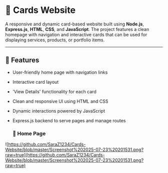 # 📇 Cards Website

A responsive and dynamic card-based website built using **Node.js**, **Express.js**, **HTML**, **CSS**, and **JavaScript**. The project features a clean homepage with navigation and interactive cards that can be used for displaying services, products, or portfolio items.

---

## 🚀 Features

- User-friendly home page with navigation links
- Interactive card layout
- 'View Details' functionality for each card
- Clean and responsive UI using HTML and CSS
- Dynamic interactions powered by JavaScript
- Express.js backend to serve pages and manage routes

  ### 🔹 Home Page  
![https://github.com/SaraZ1234/Cards-Website/blob/master/Screenshot%202025-07-23%20201531.png?raw=true](https://github.com/SaraZ1234/Cards-Website/blob/master/Screenshot%202025-07-23%20201531.png?raw=true)





